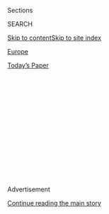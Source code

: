 <div id="app">

<div>

<div>

<div>

<div class="NYTAppHideMasthead css-1q2w90k e1suatyy0">

<div class="section css-ui9rw0 e1suatyy2">

<div class="css-eph4ug er09x8g0">

<div class="css-6n7j50">

</div>

<span class="css-1dv1kvn">Sections</span>

<div class="css-10488qs">

<span class="css-1dv1kvn">SEARCH</span>

</div>

[Skip to content](#site-content)[Skip to site
index](#site-index)

</div>

<div id="masthead-section-label" class="css-1wr3we4 eaxe0e00">

[Europe](https://www.nytimes.com/section/world/europe)

</div>

<div class="css-10698na e1huz5gh0">

</div>

</div>

<div id="masthead-bar-one" class="section hasLinks css-15hmgas e1csuq9d3">

<div class="css-uqyvli e1csuq9d0">

</div>

<div class="css-1uqjmks e1csuq9d1">

</div>

<div class="css-9e9ivx">

[](https://myaccount.nytimes.com/auth/login?response_type=cookie&client_id=vi)

</div>

<div class="css-1bvtpon e1csuq9d2">

[Today’s
Paper](https://www.nytimes.com/section/todayspaper)

</div>

</div>

</div>

</div>

<div data-aria-hidden="false">

<div id="site-content" data-role="main">

<div>

<div class="css-1aor85t" style="opacity:0.000000001;z-index:-1;visibility:hidden">

<div class="css-1hqnpie">

<div class="css-epjblv">

<span class="css-17xtcya">[Europe](/section/world/europe)</span><span class="css-x15j1o">|</span><span class="css-fwqvlz">António
Guterres, Known for Nerve and Deal Making, Will Need Both at
U.N.</span>

</div>

<div class="css-k008qs">

<div class="css-1iwv8en">

<span class="css-18z7m18"></span>

<div>

</div>

</div>

<span class="css-1n6z4y">https://nyti.ms/2dYHeGf</span>

<div class="css-1705lsu">

<div class="css-4xjgmj">

<div class="css-4skfbu" data-role="toolbar" data-aria-label="Social Media Share buttons, Save button, and Comments Panel with current comment count" data-testid="share-tools">

  - 
  - 
  - 
  - 
    
    <div class="css-6n7j50">
    
    </div>

  - 

</div>

</div>

</div>

</div>

</div>

</div>

<div class="css-13pd83m">

</div>

<div id="top-wrapper" class="css-1sy8kpn">

<div id="top-slug" class="css-l9onyx">

Advertisement

</div>

[Continue reading the main
story](#after-top)

<div class="ad top-wrapper" style="text-align:center;height:100%;display:block;min-height:250px">

<div id="top" class="place-ad" data-position="top" data-size-key="top">

</div>

</div>

<div id="after-top">

</div>

</div>

<div id="sponsor-wrapper" class="css-1hyfx7x">

<div id="sponsor-slug" class="css-19vbshk">

Supported by

</div>

[Continue reading the main
story](#after-sponsor)

<div id="sponsor" class="ad sponsor-wrapper" style="text-align:center;height:100%;display:block">

</div>

<div id="after-sponsor">

</div>

</div>

<div class="css-1vkm6nb ehdk2mb0">

# António Guterres, Known for Nerve and Deal Making, Will Need Both at U.N.

</div>

![<span class="css-16f3y1r e13ogyst0">António Guterres has been
appointed as the next Secretary General of the United Nations. Mr.
Guterres, formerly the prime minister of Portugal and the head of the
U.N.'s refugee agency, will begin his term in
January.</span><span class="css-cch8ym"><span class="css-1dv1kvn">Credit</span><span class="css-cnj6d5 e1z0qqy90" itemprop="copyrightHolder"><span class="css-1ly73wi e1tej78p0">Credit...</span><span>Rebecca
Blackwell/Associated
Press</span></span></span>](https://static01.nyt.com/images/2016/10/13/world/14guterres-web/14guterres-web-videoSixteenByNineJumbo1600.jpg)

<div class="css-xt80pu e12qa4dv0">

<div class="css-18e8msd">

<div class="css-vp77d3 epjyd6m0">

<div class="css-1baulvz">

By [<span class="css-1baulvz last-byline" itemprop="name">Somini
Sengupta</span>](http://www.nytimes.com/by/somini-sengupta)

</div>

</div>

  - Oct. 13,
    2016

  - 
    
    <div class="css-4xjgmj">
    
    <div class="css-d8bdto" data-role="toolbar" data-aria-label="Social Media Share buttons, Save button, and Comments Panel with current comment count" data-testid="share-tools">
    
      - 
      - 
      - 
      - 
        
        <div class="css-6n7j50">
        
        </div>
    
      - 
    
    </div>
    
    </div>

</div>

</div>

<div class="section meteredContent css-1r7ky0e" name="articleBody" itemprop="articleBody">

<div class="css-1fanzo5 StoryBodyCompanionColumn">

<div class="css-53u6y8">

UNITED NATIONS — Kenya was seething. In the spring of 2015, its leaders
complained that a wave of terrorist attacks had been planned in a
refugee camp for Somalis. Shut it down, Kenya demanded of the United
Nations refugee agency — or we will shut it down for you and send the
Somalis packing.

The man in charge of protecting the world’s refugees at the time,
António Guterres, shuttled from his headquarters in Geneva to Mogadishu
to meet with the Somali president, to Nairobi to meet with the Kenyan
president, and on to the [refugee
camp](https://www.unhcr-regional.or.ke/news/kenya-somalia-ant%C3%B3nio-guterres-ends-visit-discuss-future-dadaab),
Dadaab.

His diplomacy led to a deal to keep the camp open, send home only those
Somalis who wanted to return, and rally more international aid for
Somalia and Kenya.

It was not a perfect deal, said Bill Frelick, the refugees expert at
Human Rights Watch, but Mr. Guterres contained a potentially explosive
situation — at least for a while.

</div>

</div>

<div class="css-1fanzo5 StoryBodyCompanionColumn">

<div class="css-53u6y8">

“He was managing a very politicized situation with a lot of raw nerves,”
he said.

Many raw-nerve reckonings are sure to confront Mr. Guterres when he
takes over as the United Nations secretary general in January for a
five-year term. The 15-member Security Council picked him last week, and
the [General Assembly unanimously approved the choice on
Thursday](https://twitter.com/UNwebcast/status/786577450276839424 "UN Twitter account clip").

Mr. Guterres’s predecessor, Ban Ki-moon, who spoke to the General
Assembly after the vote, called him “perhaps best known where it counts
most: on the front lines of armed conflict and humanitarian suffering.”

Speaking to the General Assembly, Mr. Guterres acknowledged the
challenges that he will face in bringing world powers together on the
most pressing war and peace issues, starting with Syria.

“Whatever divisions might exist, now it’s more important to unite,” he
said.

Mr. Guterres will take over at a time when the credibility of the United
Nations is under intense scrutiny, and when the chasm between Russia and
the West raises the specter of what Mr. Ban
[calls](http://www.unric.org/en/latest-un-buzz/30340-ban-ki-moon-let-us-summon-the-spirit-of-reykjavik)
“Cold War ghosts.”

An engineer by training and a Catholic by conviction, Mr. Guterres, 67,
of Portugal, has described himself as “an honest broker.” He has said
that as secretary general, he will embody “those truly universal values
that are enshrined in the U.N. charter.” But he also repeatedly cites
the need for what he calls “discreet diplomacy.”

</div>

</div>

<div class="css-1fanzo5 StoryBodyCompanionColumn">

<div class="css-53u6y8">

Those who have worked closely with him often cite his political savvy.
As prime minister of Portugal in the late 1990s, he pushed through
spending cuts necessary for the country to adopt the common European
currency. He negotiated the transfer of Macau, which had been a
Portuguese colony, to Chinese control. As the chief of the perennially
cash-short refugee agency from 2005 to 2015, he traveled constantly,
cultivating the trust of leaders in both countries that host refugees
and those that pay for them.

Critics say Mr. Guterres’s penchant for deal-making has constrained him,
especially when trying to persuade powerful countries he depended upon
for financial support.

Shortly after Mr. Guterres returned from Dadaab in 2015, Doctors Without
Borders
[accused](https://www.doctorswithoutborders.org/sites/usa/files/msf_obstacle_course_to_europe_report2.pdf)
the refugee agency and European governments of an “overwhelming failure”
to aid and protect the hundreds of thousands of refugees who were
pouring into Europe.

At the time, Mr. Guterres’s agency neither stepped up its operations to
manage the dirty, chaotic tent cities that had mushroomed in Greece, nor
could it protect refugees as they made their way across the Continent,
braving razor fences and water cannons.

</div>

</div>

<div class="css-79elbk" data-testid="photoviewer-wrapper">

<div class="css-z3e15g" data-testid="photoviewer-wrapper-hidden">

</div>

<div class="css-1a48zt4 ehw59r15" data-testid="photoviewer-children">

![<span class="css-16f3y1r e13ogyst0" data-aria-hidden="true">Mr.
Guterres, left, of Portugal, was unanimously approved on Thursday to be
the next leader of the United Nations after Ban
Ki-moon.</span><span class="css-cnj6d5 e1z0qqy90" itemprop="copyrightHolder"><span class="css-1ly73wi e1tej78p0">Credit...</span><span>Seth
Wenig/Associated
Press</span></span>](https://static01.nyt.com/images/2016/10/14/world/GUTERRES/GUTERRES-articleInline.jpg?quality=75&auto=webp&disable=upscale)

</div>

</div>

<div class="css-1fanzo5 StoryBodyCompanionColumn">

<div class="css-53u6y8">

Arjan Hehenkamp, the head of the Dutch branch of Doctors Without
Borders, said Mr. Guterres could have pushed the world’s richest and
most powerful countries, including the United States, to respond more
robustly and take in many more people fleeing the world’s deadliest
battlefields.

“I felt he was doing mainly what was feasible, trying hard to strike
bilateral deals with specific countries to keep their borders open,” Mr.
Hehenkamp said. “He should have, in my opinion, demanded the world to do
what was necessary instead.”

</div>

</div>

<div class="css-1fanzo5 StoryBodyCompanionColumn">

<div class="css-53u6y8">

The refugee agency spokeswoman, Melissa Fleming, who worked with Mr.
Guterres for seven years, said he was reluctant to spend the agency’s
limited resources to help wealthy nations manage refugees on their
territory. “This is Europe,” she recalled him saying. “We work in
countries that don’t have the means.”

Born in 1949, Mr. Guterres studied engineering and taught briefly while
he was in graduate school.

He found his calling, though, when he began volunteering in a Lisbon
slum. He joined the protests that led to the overthrow of the
authoritarian government in 1974. He helped found his country’s
Socialist Party and became its leader. He added a red rose to the
party’s clenched-fist logo, in a bid to recast it as less militant.

Mr. Guterres extols the gender quotas his party adopted in the early
1990s to promote women in the party. He does this to underscore what he
calls his commitment to women’s rights, and he has promised gender
parity in senior United Nations appointments.

As prime minister between 1995 and 2001, he earned a reputation as “a
skilled negotiator,” according to a former minister in his government,
Joao Cravinho, who credited him for reaching agreements with the right
and left at a time when his own party did not have a parliamentary
majority.

One of his signature measures was to decriminalize drug use, in response
to a surge in heroin addiction in Portugal. Less successful was his
party’s effort to loosen curbs on abortion. A majority of the Socialist
Party favored the move, though Mr. Guterres said that, as a Catholic, he
opposed it. The law was abandoned after an unsuccessful referendum.

In 2005, he was named the United Nations high commissioner for refugees.

His mathematical thinking never quite left him. Once, during a visit
with refugee children in Lebanon’s Bekaa Valley, he started teaching a
math class, his former spokeswoman, Ms. Fleming, recalled.

T. Alex Aleinikoff, an American law professor who served as his deputy,
only half-jokingly referred to Mr. Guterres as the guy with the
accountant’s green eye shade, poring over agency budgets. Usually, he
found a mistake.

</div>

</div>

<div class="css-1fanzo5 StoryBodyCompanionColumn">

<div class="css-53u6y8">

During Mr. Guterres’s tenure, the refugee agency’s budget grew sharply,
though still short of what it needed to assist the record numbers of
displaced people worldwide. In a nod to donors, Mr. Guterres moved
agency staff members around, slashing the head count at its headquarters
in Geneva and adding more personnel in field offices.

“He understands things politically as much as operationally,” Mr.
Aleinikoff said.

Raw nerves are often hard to overcome in diplomacy. In recent months,
Kenya has sought to send refugees back to Somalia, and again revived its
demands to close the Dadaab camp. And the European Union earlier this
year entered into a widely criticized deal with Turkey, promising
billions in aid in exchange for keeping refugees from crossing the
Mediterranean.

Mr. Guterres inherits challenges that will test his ability to balance
the demands of the world’s most powerful countries with the needs of the
world’s most vulnerable people — starting, no doubt, with the wars in
Syria and Yemen.

He once referred to a lesson learned from his late first wife, a
psychoanalyst. When two people meet, she told him, there are at least
six perceptions to manage: how they perceive themselves, how they think
the other perceives them, and how the two perceive each other.

Mr. Guterres said that the lesson applied to countries, too, and that
his role was helping them see through the thicket.

“I don’t see myself as a threat,” he said.

</div>

</div>

</div>

<div>

</div>

<div>

</div>

<div>

</div>

<div>

<div id="bottom-wrapper" class="css-1ede5it">

<div id="bottom-slug" class="css-l9onyx">

Advertisement

</div>

[Continue reading the main
story](#after-bottom)

<div id="bottom" class="ad bottom-wrapper" style="text-align:center;height:100%;display:block;min-height:90px">

</div>

<div id="after-bottom">

</div>

</div>

</div>

</div>

</div>

## Site Index

<div>

</div>

## Site Information Navigation

  - [© <span>2020</span> <span>The New York Times
    Company</span>](https://help.nytimes.com/hc/en-us/articles/115014792127-Copyright-notice)

<!-- end list -->

  - [NYTCo](https://www.nytco.com/)
  - [Contact
    Us](https://help.nytimes.com/hc/en-us/articles/115015385887-Contact-Us)
  - [Work with us](https://www.nytco.com/careers/)
  - [Advertise](https://nytmediakit.com/)
  - [T Brand Studio](http://www.tbrandstudio.com/)
  - [Your Ad
    Choices](https://www.nytimes.com/privacy/cookie-policy#how-do-i-manage-trackers)
  - [Privacy](https://www.nytimes.com/privacy)
  - [Terms of
    Service](https://help.nytimes.com/hc/en-us/articles/115014893428-Terms-of-service)
  - [Terms of
    Sale](https://help.nytimes.com/hc/en-us/articles/115014893968-Terms-of-sale)
  - [Site
    Map](https://spiderbites.nytimes.com)
  - [Help](https://help.nytimes.com/hc/en-us)
  - [Subscriptions](https://www.nytimes.com/subscription?campaignId=37WXW)

</div>

</div>

</div>

</div>
